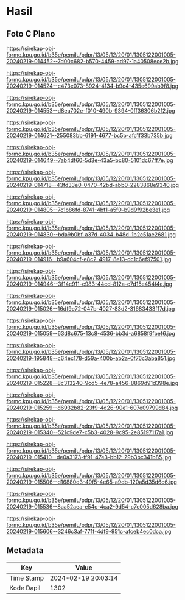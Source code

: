 # Hasil

## Foto C Plano

https://sirekap-obj-formc.kpu.go.id/b35e/pemilu/pdpr/13/05/12/20/01/1305122001005-20240219-014452--7d00c682-b570-4459-ad97-1a40508ece2b.jpg

https://sirekap-obj-formc.kpu.go.id/b35e/pemilu/pdpr/13/05/12/20/01/1305122001005-20240219-014524--c473e073-8924-4134-b9c4-435e699ab9f8.jpg

https://sirekap-obj-formc.kpu.go.id/b35e/pemilu/pdpr/13/05/12/20/01/1305122001005-20240219-014553--d8ea702e-f010-490b-9394-0ff36306b2f2.jpg

https://sirekap-obj-formc.kpu.go.id/b35e/pemilu/pdpr/13/05/12/20/01/1305122001005-20240219-014621--255083bb-6191-4677-bc5b-afc1f33b735b.jpg

https://sirekap-obj-formc.kpu.go.id/b35e/pemilu/pdpr/13/05/12/20/01/1305122001005-20240219-014649--7ab4df60-5d3e-43a5-bc80-5101dc67ff7e.jpg

https://sirekap-obj-formc.kpu.go.id/b35e/pemilu/pdpr/13/05/12/20/01/1305122001005-20240219-014718--43fd33e0-0470-42bd-abb0-2283868e9340.jpg

https://sirekap-obj-formc.kpu.go.id/b35e/pemilu/pdpr/13/05/12/20/01/1305122001005-20240219-014805--7c1b86fd-8741-4bf1-a5f0-b9d9f92be3e1.jpg

https://sirekap-obj-formc.kpu.go.id/b35e/pemilu/pdpr/13/05/12/20/01/1305122001005-20240219-014830--bda9b0bf-a37d-4034-b48d-1b2c51ae2681.jpg

https://sirekap-obj-formc.kpu.go.id/b35e/pemilu/pdpr/13/05/12/20/01/1305122001005-20240219-014916--b9a604cf-e8c2-4917-8e13-dc1c6ef97501.jpg

https://sirekap-obj-formc.kpu.go.id/b35e/pemilu/pdpr/13/05/12/20/01/1305122001005-20240219-014946--3f14c911-c983-44cd-812a-c7d15e454f4e.jpg

https://sirekap-obj-formc.kpu.go.id/b35e/pemilu/pdpr/13/05/12/20/01/1305122001005-20240219-015026--16df9e72-047b-4027-83d2-31683433f17d.jpg

https://sirekap-obj-formc.kpu.go.id/b35e/pemilu/pdpr/13/05/12/20/01/1305122001005-20240219-015059--63d8c675-13c8-4536-bb3d-a6858f9fbef6.jpg

https://sirekap-obj-formc.kpu.go.id/b35e/pemilu/pdpr/13/05/12/20/01/1305122001005-20240219-195848--c64ec178-d59a-400b-ab2a-0f76c3aba851.jpg

https://sirekap-obj-formc.kpu.go.id/b35e/pemilu/pdpr/13/05/12/20/01/1305122001005-20240219-015228--8c313240-9cd5-4e78-a456-8869d91d398e.jpg

https://sirekap-obj-formc.kpu.go.id/b35e/pemilu/pdpr/13/05/12/20/01/1305122001005-20240219-015259--d6932b82-23f9-4d26-90e1-607e09799d84.jpg

https://sirekap-obj-formc.kpu.go.id/b35e/pemilu/pdpr/13/05/12/20/01/1305122001005-20240219-015340--521c9de7-c5b3-4028-9c95-2e85197117a1.jpg

https://sirekap-obj-formc.kpu.go.id/b35e/pemilu/pdpr/13/05/12/20/01/1305122001005-20240219-015410--de0a3173-ff91-47e3-bb12-29b3bc341b85.jpg

https://sirekap-obj-formc.kpu.go.id/b35e/pemilu/pdpr/13/05/12/20/01/1305122001005-20240219-015506--d16880d3-49f5-4e65-a9db-120a5d35d6c6.jpg

https://sirekap-obj-formc.kpu.go.id/b35e/pemilu/pdpr/13/05/12/20/01/1305122001005-20240219-015536--8aa52aea-e54c-4ca2-9d54-c7c005d628ba.jpg

https://sirekap-obj-formc.kpu.go.id/b35e/pemilu/pdpr/13/05/12/20/01/1305122001005-20240219-015606--3246c3af-771f-4df9-951c-afceb4ec0dca.jpg


## Metadata

| Key        | Value               |
| ---------- | ------------------- |
| Time Stamp | 2024-02-19 20:03:14 |
| Kode Dapil | 1302                |



